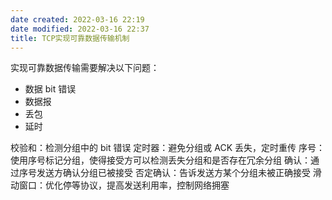```yaml
---
date created: 2022-03-16 22:19
date modified: 2022-03-16 22:37
title: TCP实现可靠数据传输机制
---
```

实现可靠数据传输需要解决以下问题：
- 数据 bit 错误
- 数据报
- 丢包
- 延时

校验和：检测分组中的 bit 错误
定时器：避免分组或 ACK 丢失，定时重传
序号：使用序号标记分组，使得接受方可以检测丢失分组和是否存在冗余分组
确认：通过序号发送方确认分组已被接受
否定确认：告诉发送方某个分组未被正确接受
滑动窗口：优化停等协议，提高发送利用率，控制网络拥塞